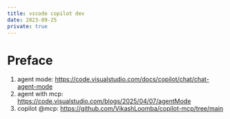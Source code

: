 ```yaml
---
title: vscode copilot dev
date: 2023-09-25
private: true
---
```

# Preface
1. agent mode: https://code.visualstudio.com/docs/copilot/chat/chat-agent-mode
1. agent with mcp: https://code.visualstudio.com/blogs/2025/04/07/agentMode
2. copilot @mcp: https://github.com/VikashLoomba/copilot-mcp/tree/main